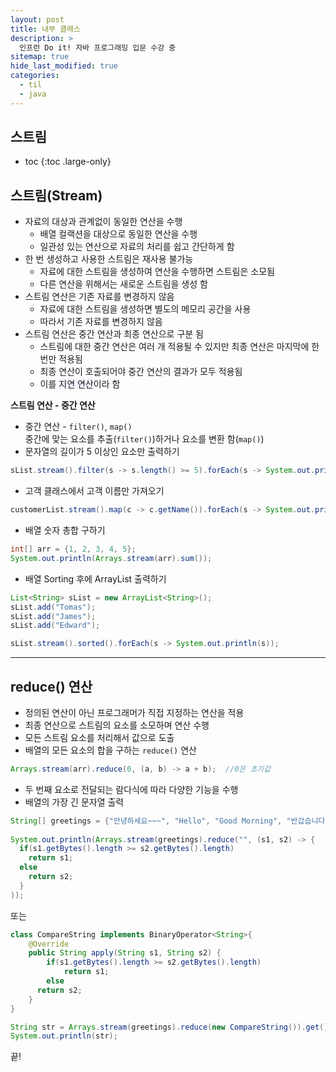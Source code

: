 ```yaml
---
layout: post
title: 내부 클래스
description: >
  인프런 Do it! 자바 프로그래밍 입문 수강 중
sitemap: true
hide_last_modified: true
categories:
  - til
  - java
---
```


## 스트림

* toc
{:toc .large-only}

## 스트림(Stream)
- 자료의 대상과 관계없이 동일한 연산을 수행
  - 배열 컬랙션을 대상으로 동일한 연산을 수행
  - 일관성 있는 연산으로 자료의 처리를 쉽고 간단하게 함
- 한 번 생성하고 사용한 스트림은 재사용 불가능
  - 자료에 대한 스트림을 생성하여 연산을 수행하면 스트림은 소모됨
  - 다른 연산을 위해서는 새로운 스트림을 생성 함
- 스트림 연산은 기존 자료를 변경하지 않음
  - 자료에 대한 스트림을 생성하면 별도의 메모리 공간을 사용
  - 따라서 기존 자료를 변경하지 않음
- 스트림 연산은 중간 연산과 최종 연산으로 구분 됨
  - 스트림에 대한 중간 연산은 여러 개 적용될 수 있지만 최종 연산은 마지막에 한 번만 적용됨
  - 최종 연산이 호출되어야 중간 연산의 결과가 모두 적용됨
  - 이를 <span style='background-color: #f5f0ff'>지연 연산</span>이라 함



__스트림 연산 - 중간 연산__
- 중간 연산 - `filter()`, `map()`  
  중간에 맞는 요소를 추출(`filter()`)하거나 요소를 변환 함(`map()`)
- 문자열의 길이가 5 이상인 요소만 출력하기

```java
sList.stream().filter(s -> s.length() >= 5).forEach(s -> System.out.println(s));
```

- 고객 클래스에서 고객 이름만 가져오기

```java
customerList.stream().map(c -> c.getName()).forEach(s -> System.out.println(s));
```

- 배열 숫자 총합 구하기

```java
int[] arr = {1, 2, 3, 4, 5};
System.out.println(Arrays.stream(arr).sum());
```

- 배열 Sorting 후에 ArrayList 출력하기

```java
List<String> sList = new ArrayList<String>();
sList.add("Tomas");
sList.add("James");
sList.add("Edward");

sList.stream().sorted().forEach(s -> System.out.println(s));
```

---

## reduce() 연산

- 정의된 연산이 아닌 프로그래머가 직접 지정하는 연산을 적용
- 최종 연산으로 스트림의 요소를 소모하며 연산 수행
- 모든 스트림 요소를 처리해서 값으로 도출
- 배열의 모든 요소의 합을 구하는 `reduce()` 연산

```java
Arrays.stream(arr).reduce(0, (a, b) -> a + b);  //0은 초기값
```

- 두 번째 요소로 전달되는 람다식에 따라 다양한 기능을 수행
- 배열의 가장 긴 문자열 출력

```java
String[] greetings = {"안녕하세요~~~", "Hello", "Good Morning", "반갑습니다"};
		
System.out.println(Arrays.stream(greetings).reduce("", (s1, s2) -> {
  if(s1.getBytes().length >= s2.getBytes().length)
    return s1;
  else	
    return s2;
  }
));
```

또는

```java
class CompareString implements BinaryOperator<String>{
	@Override
	public String apply(String s1, String s2) {
		if(s1.getBytes().length >= s2.getBytes().length)
			return s1;
		else	
      return s2;
	}
}
```
```java
String str = Arrays.stream(greetings).reduce(new CompareString()).get();
System.out.println(str);
```

끝!